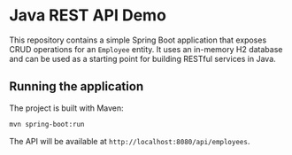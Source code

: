 # Java REST API Demo

This repository contains a simple Spring Boot application that exposes CRUD
operations for an `Employee` entity. It uses an in-memory H2 database and can
be used as a starting point for building RESTful services in Java.

## Running the application

The project is built with Maven:

```bash
mvn spring-boot:run
```

The API will be available at `http://localhost:8080/api/employees`.

